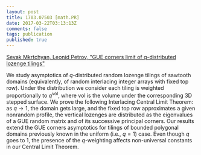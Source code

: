 ```yaml
---
layout: post
title: 1703.07503 [math.PR]
date: 2017-03-22T03:13:13Z
comments: false
tags: publication
published: true
---
```


[Sevak Mkrtchyan, Leonid Petrov, "GUE corners limit of q-distributed lozenge tilings"](http://arxiv.org/abs/1703.07503v2)

<!--more-->

We study asymptotics of $q$-distributed random lozenge tilings of sawtooth
domains (equivalently, of random interlacing integer arrays with fixed top
row). Under the distribution we consider each tiling is weighted proportionally
to $q^{\mathsf{vol}}$, where $\mathsf{vol}$ is the volume under the
corresponding 3D stepped surface. We prove the following Interlacing Central
Limit Theorem: as $q\rightarrow1$, the domain gets large, and the fixed top row
approximates a given nonrandom profile, the vertical lozenges are distributed
as the eigenvalues of a GUE random matrix and of its successive principal
corners. Our results extend the GUE corners asymptotics for tilings of bounded
polygonal domains previously known in the uniform (i.e., $q=1$) case. Even
though $q$ goes to $1$, the presence of the $q$-weighting affects non-universal
constants in our Central Limit Theorem.